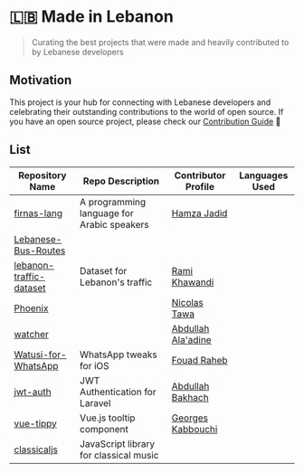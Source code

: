# 🇱🇧 Made in Lebanon

> Curating the best projects that were made and heavily contributed to by Lebanese developers

## Motivation

This project is your hub for connecting with Lebanese developers and celebrating their outstanding contributions to the world of open source. If you have an open source project, please check our [Contribution Guide](CONTRIBUTING-GUIDE.md) 🚀

## List


| Repository Name                  | Repo Description                            | Contributor Profile                                   | Languages Used    |
|----------------------------------|--------------------------------------------|-------------------------------------------------------|-------------------|
| [firnas-lang](https://github.com/firnas-lang) | A programming language for Arabic speakers | [Hamza Jadid](https://www.linkedin.com/in/hamza-jadid/) |                  |
| [Lebanese-Bus-Routes](https://github.com/LebaneseDevelopers/Lebanese-Bus-Routes) |                                            |                                                         |                  |
| [lebanon-traffic-dataset](https://github.com/ramikay/lebanon-traffic-dataset) | Dataset for Lebanon's traffic              | [Rami Khawandi](https://www.linkedin.com/in/ramikhawandi/) |                |
| [Phoenix](http://github.com/Tawa/Phoenix) |                                            | [Nicolas Tawa](https://www.linkedin.com/in/tawanicolas/) |                 |
| [watcher](https://github.com/knbr13/watcher/) |                                            | [Abdullah Ala'adine](https://www.linkedin.com/in/abdullah-alaadine/) |          |
| [Watusi-for-WhatsApp](https://github.com/FouadRaheb/Watusi-for-WhatsApp) | WhatsApp tweaks for iOS                   | [Fouad Raheb](https://www.linkedin.com/in/fouadraheb) |                   |
| [jwt-auth](https://github.com/abbood/jwt-auth) | JWT Authentication for Laravel            | [Abdullah Bakhach](https://www.linkedin.com/in/abdullahbakhach/) |           |
| [vue-tippy](https://github.com/KABBOUCHI/vue-tippy) | Vue.js tooltip component                  | [Georges Kabbouchi](https://www.linkedin.com/in/georges-kabbouchi/) |           |
| [classicaljs](https://github.com/rodyhaddad/classicaljs) | JavaScript library for classical music    |                                                         |                   |

   
